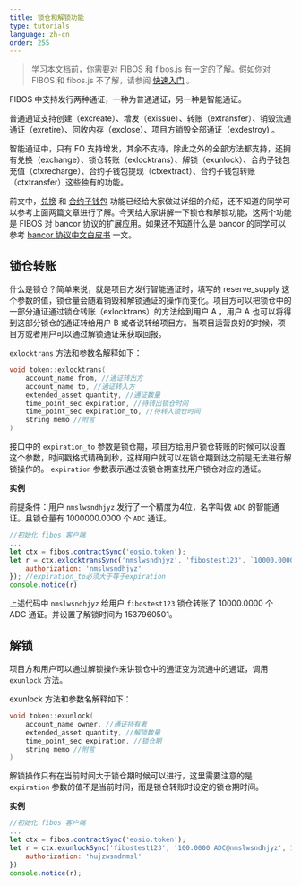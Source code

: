```yaml
---
title: 锁仓和解锁功能
type: tutorials
language: zh-cn
order: 255
---
```


> 学习本文档前，你需要对 FIBOS 和 fibos.js 有一定的了解。假如你对 FIBOS 和 fibos.js 不了解，请参阅 [快速入门](../start/start.html) 。

FIBOS 中支持发行两种通证，一种为普通通证，另一种是智能通证。

普通通证支持创建（excreate）、增发（exissue）、转账（extransfer）、销毁流通通证（exretire）、回收内存（exclose）、项目方销毁全部通证（exdestroy) 。

智能通证中，只有 FO 支持增发，其余不支持。除此之外的全部方法都支持，还拥有兑换（exchange）、锁仓转账（exlocktrans）、解锁（exunlock）、合约子钱包充值（ctxrecharge）、合约子钱包提现（ctxextract）、合约子钱包转账（ctxtransfer）这些独有的功能。

前文中，[兑换](./howtoexchangetokeninfibos.html) 和 [合约子钱包](howtousecontractaccount.html) 功能已经给大家做过详细的介绍，还不知道的同学可以参考上面两篇文章进行了解。今天给大家讲解一下锁仓和解锁功能，这两个功能是 FIBOS 对 bancor 协议的扩展应用。如果还不知道什么是 bancor 的同学可以参考 [bancor 协议中文白皮书](https://github.com/FIBOSIO/ibo.fo) 一文。

## 锁仓转账

什么是锁仓？简单来说，就是项目方发行智能通证时，填写的 reserve_supply 这个参数的值，锁仓量会随着销毁和解锁通证的操作而变化。项目方可以把锁仓中的一部分通证通过锁仓转账（exlocktrans）的方法给到用户 A ，用户 A 也可以将得到这部分锁仓的通证转给用户 B 或者说转给项目方。当项目运营良好的时候，项目方或者用户可以通过解锁通证来获取回报。

`exlocktrans` 方法和参数名解释如下：

```c++
void token::exlocktrans(
    account_name from, //通证转出方
    account_name to, //通证转入方
    extended_asset quantity, //通证数量
    time_point_sec expiration, //待转出锁仓时间
    time_point_sec expiration_to, //待转入锁仓时间
    string memo //附言
)
```

接口中的 `expiration_to` 参数是锁仓期，项目方给用户锁仓转账的时候可以设置这个参数，时间戳格式精确到秒，这样用户就可以在锁仓期到达之前是无法进行解锁操作的。 `expiration` 参数表示通过该锁仓期查找用户锁仓对应的通证。

**实例**

前提条件：用户 `nmslwsndhjyz` 发行了一个精度为4位，名字叫做 `ADC` 的智能通证。且锁仓量有 1000000.0000 个 `ADC` 通证。

```javascript
//初始化 fibos 客户端
...
let ctx = fibos.contractSync('eosio.token');
let r = ctx.exlocktransSync('nmslwsndhjyz', 'fibostest123', `10000.0000 BBB@5hzuyqumr3l5`, '2018-10-29T18:54:00', '2018-10-29T18:54:00', `transfer 1000  ABC@uepgdzfhucin`, {
    authorization: 'nmslwsndhjyz'
}); //expiration_to必须大于等于expiration
console.notice(r)
```

上述代码中 `nmslwsndhjyz` 给用户 `fibostest123` 锁仓转账了 10000.0000 个 ADC 通证。并设置了解锁时间为 1537960501。

## 解锁

项目方和用户可以通过解锁操作来讲锁仓中的通证变为流通中的通证，调用 `exunlock` 方法。

exunlock 方法和参数名解释如下：

```c++
void token::exunlock(
    account_name owner, //通证持有者
    extended_asset quantity, //解锁数量
    time_point_sec expiration, //锁仓期
    string memo //附言
)
```

解锁操作只有在当前时间大于锁仓期时候可以进行，这里需要注意的是 `expiration` 参数的值不是当前时间，而是锁仓转账时设定的锁仓期时间。

**实例**

```javascript
//初始化 fibos 客户端
...
let ctx = fibos.contractSync('eosio.token');
let r = ctx.exunlockSync('fibostest123', '100.0000 ADC@nmslwsndhjyz', 1537960501, 'unlock 100.0000 ADC', {
    authorization: 'hujzwsndnmsl'
})
console.notice(r);
```

